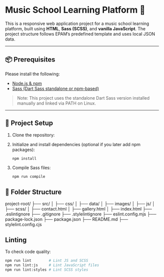 # Music School Learning Platform 🎵

This is a responsive web application project for a music school learning platform, built using **HTML**, **Sass (SCSS)**, and **vanilla JavaScript**. The project structure follows EPAM’s predefined template and uses local JSON data.

---

## 📦 Prerequisites

Please install the following:

- [Node.js & npm](https://nodejs.org/)
- [Sass (Dart Sass standalone or npm-based)](https://sass-lang.com/install)

> Note: This project uses the standalone Dart Sass version installed manually and linked via PATH on Linux.

---

## 🚀 Project Setup

1. Clone the repository:

2. Initialize and install dependencies (optional if you later add npm packages):
   ```bash
   npm install
   ```
3. Compile Sass files:
   ```bash
   npm run compile
   ```

## 📁 Folder Structure

project-root/
├── src/
│   ├── css/
│   ├── data/
│   ├── images/
│   ├── js/
│   ├── scss/
│   ├── contact.html
│   ├── gallery.html
│   ├── index.html
├── .eslintignore
├── .gitignore
├── .stylelintignore
├── eslint.config.mjs
├── package-lock.json
├── package.json
├── README.md
├── stylelint.config.cjs


## Linting

To check code quality:

```bash
npm run lint        # Lint JS and SCSS
npm run lint:js     # Lint JavaScript files
npm run lint:styles # Lint SCSS styles
```